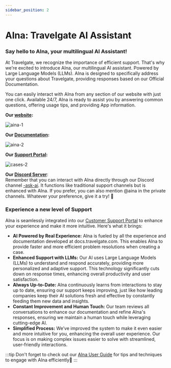 ```yaml
---
sidebar_position: 2
---
```


# AIna: Travelgate AI Assistant

### Say hello to AIna, your multilingual AI Assistant!

At Travelgate, we recognize the importance of efficient support. That's why we're excited to introduce AIna, our multilingual AI assistant. Powered by Large Language Models (LLMs). AIna is designed to specifically address your questions about Travelgate, providing responses based on our Official Documentation.

You can easily interact with AIna from any section of our website with just one click. Available 24/7, AIna is ready to assist you by answering common questions, offering usage tips, and providing App information.

**Our [website](https://app.travelgate.com/):**

![aina-1](https://storage.travelgate.com//kbase/aina-1.jpg)

**Our [Documentation](https://docs.travelgate.com/):**

![aina-2](https://storage.travelgate.com//kbase/aina-2.jpg)

**Our [Support Portal](/kb/tickets/travelgatex-tickets):**

![cases-2](https://storage.travelgate.com//kbase/cases-2.jpg)

**Our [Discord Server](/kb/getting-started-with-travelgate/travelgate-community/about-our-discord-server)**:  
Remember that you can interact with AIna directly through our Discord channel [-ask-ai](https://discord.com/channels/1121158946074402916/1245294813134458910). It functions like traditional support channels but is enhanced with AIna. If you prefer, you can also mention @aina in the private channels. Whatever your preference, give it a try! 🚀


### Experience a new level of Support
AIna is seamlessly integrated into our [Customer Support Portal](/kb/tickets/guidelines-for-submitting-a-ticket-to-our-support-team/) to enhance your experience and make it more intuitive. Here's what it brings:

- **AI Powered by Real Experience:** AIna is fueled by all the experience and documentation developed at docs.travelgate.com. This enables AIna to provide faster and more efficient problem resolutions when creating a case.
- **Enhanced Support with LLMs:** Our AI uses Large Language Models (LLMs) to understand and respond accurately, providing more personalized and adaptive support. This technology significantly cuts down on response times, enhancing overall productivity and user satisfaction.
- **Always Up-to-Date:** AIna continuously learns from interactions to stay up to date, ensuring our support keeps improving, just like how leading companies keep their AI solutions fresh and effective by constantly feeding them new data and insights.
- **Constant Improvement and Human Touch:** Our team reviews all conversations to enhance our documentation and refine AIna's responses, ensuring we maintain a human touch while leveraging cutting-edge AI.
- **Simplified Process:** We’ve improved the system to make it even easier and more intuitive for you, enhancing the overall user experience. Our focus is on making complex issues easier to solve with streamlined, user-friendly interactions.

:::tip
Don't forget to check out our [AIna User Guide](/kb/getting-started-with-travelgate/about-our-support/aina-guide) for tips and techniques to engage with AIna efficiently🚀
:::